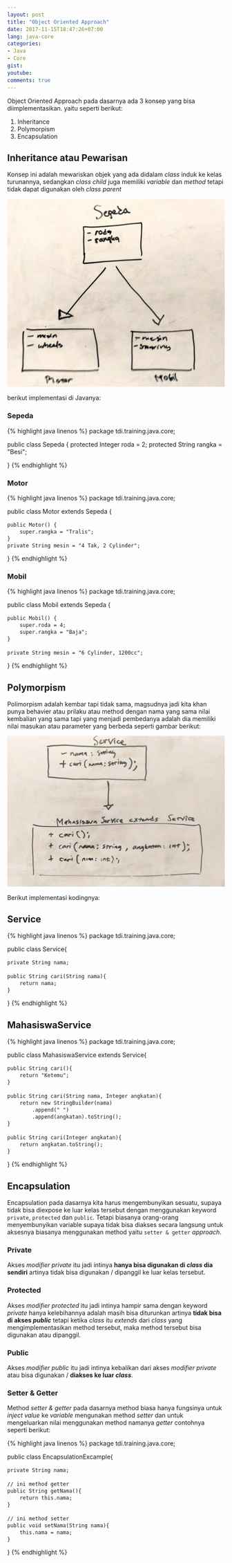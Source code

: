 ```yaml
---
layout: post
title: "Object Oriented Approach"
date: 2017-11-15T18:47:26+07:00
lang: java-core
categories:
- Java
- Core
gist: 
youtube: 
comments: true
---
```


Object Oriented Approach pada dasarnya ada 3 konsep yang bisa diimplementasikan. yaitu seperti berikut:

1. Inheritance
2. Polymorpism
3. Encapsulation

## Inheritance atau Pewarisan

Konsep ini adalah mewariskan objek yang ada didalam _class_ induk ke kelas turunannya, sedangkan _class child_ juga memiliki _variable_ dan _method_ tetapi tidak dapat digunakan oleh _class parent_

![Inheritance konsep](/resources/downloads/imgs/java-core/konsep-oop/inheritance.jpg)

berikut implementasi di Javanya:

### Sepeda

{% highlight java linenos %}
package tdi.training.java.core;

public class Sepeda {
    protected Integer roda = 2;
    protected String rangka = "Besi";

}
{% endhighlight %}

### Motor

{% highlight java linenos %}
package tdi.training.java.core;

public class Motor extends Sepeda {

    public Motor() {
        super.rangka = "Tralis";
    }
    private String mesin = "4 Tak, 2 Cylinder";

}
{% endhighlight %}

### Mobil

{% highlight java linenos %}
package tdi.training.java.core;

public class Mobil extends Sepeda {

    public Mobil() {
        super.roda = 4;
        super.rangka = "Baja";
    }

    private String mesin = "6 Cylinder, 1200cc";

}
{% endhighlight %}

## Polymorpism

Polimorpism adalah kembar tapi tidak sama, magsudnya jadi kita khan punya behavier atau prilaku atau method dengan nama yang sama nilai kembalian yang sama tapi yang menjadi pembedanya adalah dia memiliki nilai masukan atau parameter yang berbeda seperti gambar berikut:

![Polymorpism konsep](/resources/downloads/imgs/java-core/konsep-oop/polymorpism.jpg)

Berikut implementasi kodingnya:

## Service

{% highlight java linenos %}
package tdi.training.java.core;

public class Service{

    private String nama;

    public String cari(String nama){
        return nama;
    }
}
{% endhighlight %}

## MahasiswaService

{% highlight java linenos %}
package tdi.training.java.core;

public class MahasiswaService extends Service{

    public String cari(){
        return "Ketemu";
    }

    public String cari(String nama, Integer angkatan){
        return new StringBuilder(nama)
            .append(" ")
            .append(angkatan).toString();
    }

    public String cari(Integer angkatan){
        return angkatan.toString();
    }
}
{% endhighlight %}

## Encapsulation

Encapsulation pada dasarnya kita harus mengembunyikan sesuatu, supaya tidak bisa diexpose ke luar kelas tersebut dengan menggunakan keyword `private`, `protected` dan `public`. Tetapi biasanya orang-orang menyembunyikan variable supaya tidak bisa diakses secara langsung untuk aksesnya biasanya menggunakan method yaitu `setter & getter` _approach_.

### Private

Akses _modifier private_ itu jadi intinya **hanya bisa digunakan di _class_ dia sendiri** artinya tidak bisa digunakan / dipanggil ke luar kelas tersebut.

### Protected

Akses _modifier protected_ itu jadi intinya hampir sama dengan keyword _private_ hanya kelebihannya adalah masih bisa diturunkan artinya **tidak bisa di akses _public_** tetapi ketika _class_ itu _extends_ dari _class_ yang mengimplementasikan method tersebut, maka method tersebut bisa digunakan atau dipanggil.

### Public

Akses _modifier public_ itu jadi intinya kebalikan dari akses _modifier private_ atau bisa digunakan / **diakses ke luar _class_**.

### Setter & Getter

Method _setter & getter_ pada dasarnya method biasa hanya fungsinya untuk _inject value_ ke _variable_ mengunakan method _setter_ dan untuk mengeluarkan nilai menggunakan method namanya _getter_ contohnya seperti berikut:

{% highlight java linenos %}
package tdi.training.java.core;

public class EncapsulationExcample{

    private String nama;

    // ini method getter
    public String getNama(){
        return this.nama;
    }

    // ini method setter
    public void setNama(String nama){
        this.nama = nama;
    }
}
{% endhighlight %}